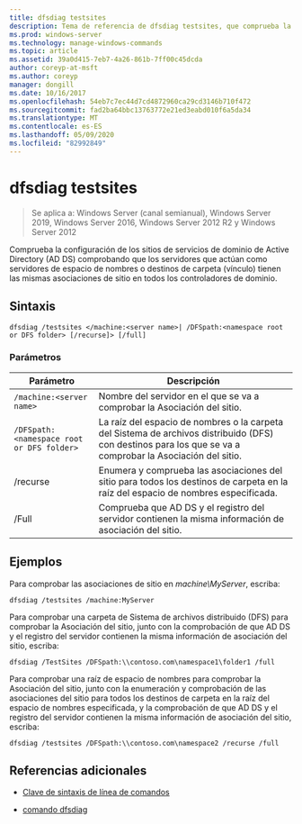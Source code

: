 ```yaml
---
title: dfsdiag testsites
description: Tema de referencia de dfsdiag testsites, que comprueba la configuración de los sitios de los servicios de dominio de Active Directory (AD DS) comprobando que los servidores que actúan como destinos de carpeta (vínculo) o servidores de espacio de nombres tienen las mismas asociaciones de sitio en todos los controladores de dominio.
ms.prod: windows-server
ms.technology: manage-windows-commands
ms.topic: article
ms.assetid: 39a0d415-7eb7-4a26-861b-7ff00c45dcda
author: coreyp-at-msft
ms.author: coreyp
manager: dongill
ms.date: 10/16/2017
ms.openlocfilehash: 54eb7c7ec44d7cd4872960ca29cd3146b710f472
ms.sourcegitcommit: fad2ba64bbc13763772e21ed3eabd010f6a5da34
ms.translationtype: MT
ms.contentlocale: es-ES
ms.lasthandoff: 05/09/2020
ms.locfileid: "82992849"
---
```

# <a name="dfsdiag-testsites"></a>dfsdiag testsites

> Se aplica a: Windows Server (canal semianual), Windows Server 2019, Windows Server 2016, Windows Server 2012 R2 y Windows Server 2012

Comprueba la configuración de los sitios de servicios de dominio de Active Directory (AD DS) comprobando que los servidores que actúan como servidores de espacio de nombres o destinos de carpeta (vínculo) tienen las mismas asociaciones de sitio en todos los controladores de dominio.

## <a name="syntax"></a>Sintaxis

```
dfsdiag /testsites </machine:<server name>| /DFSpath:<namespace root or DFS folder> [/recurse]> [/full]
```

### <a name="parameters"></a>Parámetros

| Parámetro | Descripción |
| --------- | ----------- |
| `/machine:<server name>` | Nombre del servidor en el que se va a comprobar la Asociación del sitio. |
| `/DFSpath:<namespace root or DFS folder>` | La raíz del espacio de nombres o la carpeta del Sistema de archivos distribuido (DFS) con destinos para los que se va a comprobar la Asociación del sitio. |
| /recurse | Enumera y comprueba las asociaciones del sitio para todos los destinos de carpeta en la raíz del espacio de nombres especificada. |
| /Full | Comprueba que AD DS y el registro del servidor contienen la misma información de asociación del sitio. |

## <a name="examples"></a>Ejemplos

Para comprobar las asociaciones de sitio en *machine\MyServer*, escriba:

```
dfsdiag /testsites /machine:MyServer
```

Para comprobar una carpeta de Sistema de archivos distribuido (DFS) para comprobar la Asociación del sitio, junto con la comprobación de que AD DS y el registro del servidor contienen la misma información de asociación del sitio, escriba:

```
dfsdiag /TestSites /DFSpath:\\contoso.com\namespace1\folder1 /full
```

Para comprobar una raíz de espacio de nombres para comprobar la Asociación del sitio, junto con la enumeración y comprobación de las asociaciones del sitio para todos los destinos de carpeta en la raíz del espacio de nombres especificada, y la comprobación de que AD DS y el registro del servidor contienen la misma información de asociación del sitio, escriba:

```
dfsdiag /testsites /DFSpath:\\contoso.com\namespace2 /recurse /full
```

## <a name="additional-references"></a>Referencias adicionales

- [Clave de sintaxis de línea de comandos](command-line-syntax-key.md)

- [comando dfsdiag](dfsdiag.md)
